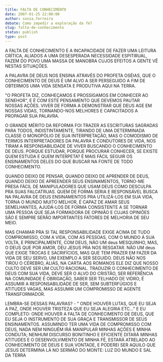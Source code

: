 ```yaml
---
title: FALTA DE CONHECIMENTO
date: 2007-01-25 22:00:00
author: sonia.ferreira
debate: Como impedir a exploração da fé?
slug: falta-de-conhecimento
status: publish 
type: post
---
```


A FALTA DE CONHECIMENTO E A INCAPACIDADE DE FAZER UMA LEITURA CRÍTICA, ALIADOS A UMA DESESPERADA NECESSIDADE ESPITIRUAL, FAZEM DO POVO UMA MASSA DE MANOBRA CUJOS EFEITOS A GENTE VÊ NESTAS SITUAÇÕES.  

A PALAVRA DE DEUS NOS ENSINA ATRAVÉS DO PROFETA OSÉIAS, QUE O CONHECIMENTO DE DEUS É UM ALVO A SER PERSEGUIDO A FIM DE OBTERMOS UMA VIDA SENSATA E PRODUTIVA AQUI NA TERRA.  

"O PROFETA DIZ, CONHEÇAMOS E PROSSIGAMOS EM CONHECER AO SENEHOR", E É COM ESTE PENSAMENTO QUE DEVEMOS PAUTAR NOSSAS AÇÕES. VIVER DE FORMA A DEMONSTRAR QUE DEUS AGE EM NOSSAS VIDAS, TORNANDO-NOS MELHORES E CAPACITADOS A PROPAGAR SUA PALAVRA.  

O GRANDE MÉRITO DA REFORMA FOI TRAZER AS ESCRITURAS SAGRADAS PARA TODOS, INDISTINTAMENTE, TIRANDO DE UMA DETERMINADA CLASSE O MONOPÓLIO DE SUA INTERPRETAÇÃO, MAS O COMODISMO DE TERMOS INTERPRETADORES DA PALAVRA E CONDUTORES DE VIDA, NOS TIRAM A RESPONSABILIDADE DE VIVER BUSCANDO O CONHECIMENTO DE DEUS. PORQUE ESTUDAR, PORQUE PROCURAR CONHECER, SE EXISTE QUEM ESTUDA E QUEM INTERPETA? É MAIS FÁCIL SEGUIR OS ENSINAMENTOS DELES DO QUE BUSCAR NA FONTE DE TODO CONHECIMENTO.  

QUANDO DEIXO DE PENSAR, QUANDO DEIXO DE APRENDER DE DEUS, QUANDO DEIXO DE APREENDER SEUS ENSINAMENTOS, TORNO-ME PRESA FÁCIL DE MANIPULADORES QUE USAM DEUS COMO DESCULPA PRA SUAS FALCATRUAS. QUEM DE FORMA SÉRIA E RESPONSÁVEL BUSCA NA PALAVRA DE DEUS ENSINAMENTOS PRA UTILIZÁ-LOS EM SUA VIDA, TORNA O MUNDO MUITO MELHOR, É CAPAZ DE AMAR SEUS SEMELHANTES, AJUDÁ-LOS DE FORMA CONSISTENTE A SE TORNAR UMA PESSOA QUE SEJA FORMADORA DE OPINIÃO E CUJAS OPINIÕES SÃO E SEMPRE SERÃO IMPORTANTES FATORES DE MELHORIA DE SEU MEIO.  

MAS CHAMAR PRA SI TAL RESPONSABILIDADE EXIGE ACIMA DE TUDO COMPROMISSO, COM A VIDA, COM AS PESSOAS, COM O MUNDO À SUA VOLTA, E PRINCIPALMENTE, COM DEUS, NÃO UM deus MESQUINHO, MAS, O DEUS QUE POR AMOR, DEU JESUS PRA NOS RESGATAR. NÃO UM deus QUE EXIGE TROCAS E SACRIFÍCIOS, MAS QUE TEM PRAZER EM FAZER DA VIDA DE SEU SERVO, UM EXEMPLO A SER SEGUIDO. DEUS NÃO NOS TIROU O CÉREBRO, ALIÁS, NA CARTA AOS ROMANOS ELE DIZ QUE NOSSO CULTO DEVE SER UM CULTO RACIONAL. TRADUZIR O CONHECIMENTO DE DEUS COM SUA VIDA, DEVE SER O ALVO DO CRISTÃO, SER REFERÊNCIA NA COMUNIDADE É OBRIGAÇÃO, SABER SER TELHADO DE VIDRO, É ASSUMIR A RESPONSABILIDADE DE SER, SEM SUBTERFÚGIOS E ATITUDES VAGAS, MAS ASSUMIR UM COMPROMISSO DE AGENTE TRANSFORMADOR.  

LEMBRA-SE DESSAS PALAVRAS? - " ONDE HOUVER LUTAS, QUE EU SEJA A PAZ, ONDE HOUVER TRISTEZA QUE EU SEJA ALEGRIA ETC..." E EU COMPLETO: ONDE HOUVER A FALTA DE CONHECIMENTO DE DEUS, QUE EU SEJA O INSTRUMENTO DE SUA GRAÇA E TRANSMISSOR DE SEUS ENSINAMENTOS. ASSUMINDO TER UMA VIDA DE COMPROMISSO COM DEUS, NADA NEM NINGUÉM IRÁ MANIPULAR MINHAS AÇÕES E MINHA CONDUTA; NENHUM DISCURSO BONITINHO E EFICIENTE DITARÁ MINHAS ATITUDES E O DESENVOLVIMENTO DE MINHA FÉ, ESTARÁ ATRELADO AO CONHECIMENTO DE DEUS E SUA VONTADE, E PODEREI SER AQUILO QUE JESUS DETERMINA LÁ NO SERMÃO DO MONTE: LUZ DO MUNDO E SAL DA TERRA
